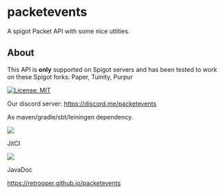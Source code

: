 # packetevents 

A spigot Packet API with some nice utlities.

## About

This API is **only** supported on Spigot servers and has been tested to work on these Spigot forks: Paper, Tuinity, Purpur

[![License: MIT](https://img.shields.io/badge/License-MIT-yellow.svg)](https://opensource.org/licenses/MIT)

Our discord server: https://discord.me/packetevents

As maven/gradle/sbt/leiningen dependency.

[![](https://jitpack.io/v/retrooper/packetevents.svg)](https://jitpack.io/#retrooper/packetevents)

JitCI

[![](https://jitci.com/gh/retrooper/packetevents/svg)](https://jitci.com/gh/retrooper/packetevents)

JavaDoc

https://retrooper.github.io/packetevents


